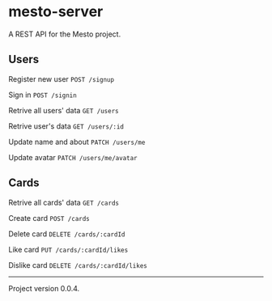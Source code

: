 # mesto-server
A REST API for the Mesto project.

## Users
Register new user
`POST /signup`

Sign in
`POST /signin`

Retrive all users' data
`GET /users`

Retrive user's data
`GET /users/:id`

Update name and about
`PATCH /users/me`

Update avatar
`PATCH /users/me/avatar`

## Cards
Retrive all cards' data
`GET /cards`

Create card
`POST /cards`

Delete card
`DELETE /cards/:cardId`

Like card
`PUT /cards/:cardId/likes`

Dislike card
`DELETE /cards/:cardId/likes`

---
Project version 0.0.4.
